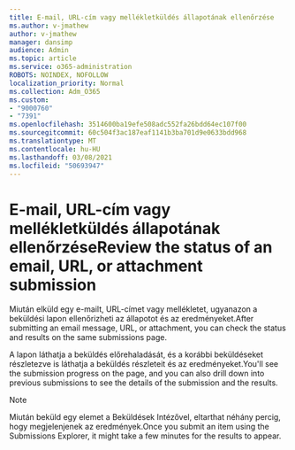 ```yaml
---
title: E-mail, URL-cím vagy mellékletküldés állapotának ellenőrzése
ms.author: v-jmathew
author: v-jmathew
manager: dansimp
audience: Admin
ms.topic: article
ms.service: o365-administration
ROBOTS: NOINDEX, NOFOLLOW
localization_priority: Normal
ms.collection: Adm_O365
ms.custom:
- "9000760"
- "7391"
ms.openlocfilehash: 3514600ba19efe508adc552fa26bdd64ec107f00
ms.sourcegitcommit: 60c504f3ac187eaf1141b3ba701d9e0633bdd968
ms.translationtype: MT
ms.contentlocale: hu-HU
ms.lasthandoff: 03/08/2021
ms.locfileid: "50693947"
---
```

# <a name="review-the-status-of-an-email-url-or-attachment-submission"></a><span data-ttu-id="3c3bf-102">E-mail, URL-cím vagy mellékletküldés állapotának ellenőrzése</span><span class="sxs-lookup"><span data-stu-id="3c3bf-102">Review the status of an email, URL, or attachment submission</span></span>

<span data-ttu-id="3c3bf-103">Miután elküld egy e-mailt, URL-címet vagy mellékletet, ugyanazon a beküldési lapon ellenőrizheti az állapotot és az eredményeket.</span><span class="sxs-lookup"><span data-stu-id="3c3bf-103">After submitting an email message, URL, or attachment, you can check the status and results on the same submissions page.</span></span>

<span data-ttu-id="3c3bf-104">A lapon láthatja a beküldés előrehaladását, és a korábbi beküldéseket részletezve is láthatja a beküldés részleteit és az eredményeket.</span><span class="sxs-lookup"><span data-stu-id="3c3bf-104">You'll see the submission progress on the page, and you can also drill down into previous submissions to see the details of the submission and the results.</span></span>

> [!NOTE]
> <span data-ttu-id="3c3bf-105">Miután beküld egy elemet a Beküldések Intézővel, eltarthat néhány percig, hogy megjelenjenek az eredmények.</span><span class="sxs-lookup"><span data-stu-id="3c3bf-105">Once you submit an item using the Submissions Explorer, it might take a few minutes for the results to appear.</span></span>

